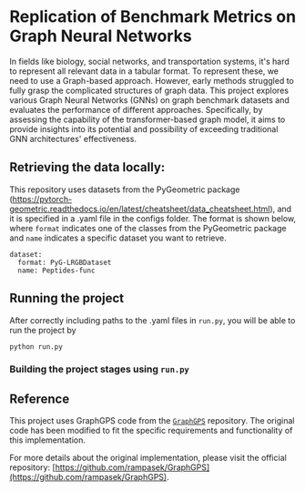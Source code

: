 # Replication of Benchmark Metrics on Graph Neural Networks

In fields like biology, social networks, and transportation systems, it's hard to represent all relevant data in a tabular format. To represent these, we need to use a Graph-based approach. However, early methods struggled to fully grasp the complicated structures of graph data. This project explores various Graph Neural Networks (GNNs) on graph benchmark datasets and evaluates the performance of different approaches. Specifically, by assessing the capability of the transformer-based graph model, it aims to provide insights into its potential and possibility of exceeding traditional GNN architectures' effectiveness.

## Retrieving the data locally:

This repository uses datasets from the PyGeometric package (https://pytorch-geometric.readthedocs.io/en/latest/cheatsheet/data_cheatsheet.html), and it is specified in a .yaml file in the configs folder. The format is shown below, where `format` indicates one of the classes from the PyGeometric package and `name` indicates a specific dataset you want to retrieve.

```
dataset:
  format: PyG-LRGBDataset
  name: Peptides-func
```

## Running the project

After correctly including paths to the .yaml files in `run.py`, you will be able to run the project by

```
python run.py
```

### Building the project stages using `run.py`

## Reference

This project uses GraphGPS code from the [`GraphGPS`](https://github.com/rampasek/GraphGPS) repository. The original code has been modified to fit the specific requirements and functionality of this implementation.

For more details about the original implementation, please visit the official repository: [https://github.com/rampasek/GraphGPS](https://github.com/rampasek/GraphGPS).